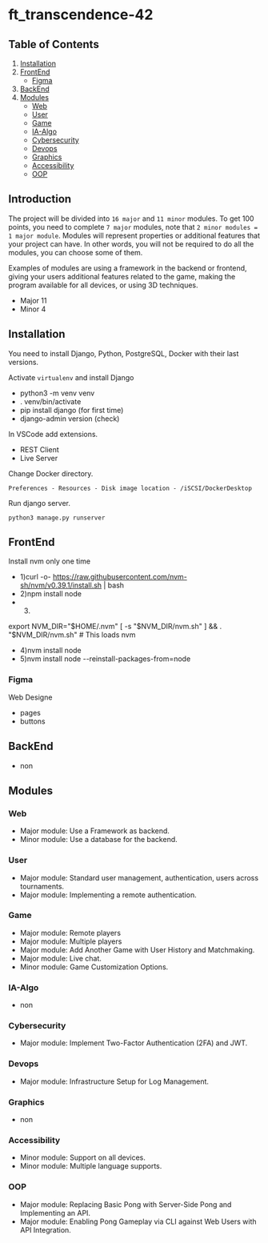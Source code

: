 # ft_transcendence-42

## Table of Contents
1. [Installation](#installation)
2. [FrontEnd](#frontend)
    - [Figma](#figma)
3. [BackEnd](#backend)
4. [Modules](#modules)
    - [Web](#web)
    - [User](#user)
    - [Game](#game)
    - [IA-Algo](#ia-algo)
    - [Cybersecurity](#cybersecurity)
    - [Devops](#devops)
    - [Graphics](#graphics)
    - [Accessibility](#accessibility)
    - [OOP](#oop)

## Introduction

The project will be divided into `16 major` and `11 minor` modules. To get 100 points, you need to complete `7 major` modules, note that `2 minor modules = 1 major module`. Modules will represent properties or additional features that your project can have. In other words, you will not be required to do all the modules, you can choose some of them.

Examples of modules are using a framework in the backend or frontend, giving your users additional features related to the game, making the program available for all devices, or using 3D techniques.

- Major 11
- Minor 4

## Installation

You need to install Django, Python, PostgreSQL, Docker with their last versions.

Activate `virtualenv` and install Django

- python3 -m venv venv
- . venv/bin/activate
- pip install django (for first time)
- django-admin version (check)

In VSCode add extensions.

- REST Client
- Live Server

Change Docker directory.

`Preferences - Resources - Disk image location - /iSCSI/DockerDesktop`

Run django server.

```python3 manage.py runserver```

## FrontEnd

Install nvm only one time 
- 1)curl -o- https://raw.githubusercontent.com/nvm-sh/nvm/v0.39.1/install.sh | bash
- 2)npm install node
- 3)
export NVM_DIR="$HOME/.nvm"
    [ -s "$NVM_DIR/nvm.sh" ] && \. "$NVM_DIR/nvm.sh"  # This loads nvm
- 4)nvm install node
- 5)nvm install node --reinstall-packages-from=node

### Figma

Web Designe

- pages
- buttons

## BackEnd

- non

## Modules

### Web

- Major module: Use a Framework as backend.
- Minor module: Use a database for the backend.

### User

- Major module: Standard user management, authentication, users across
tournaments.
- Major module: Implementing a remote authentication.

### Game

- Major module: Remote players
- Major module: Multiple players
- Major module: Add Another Game with User History and Matchmaking.
- Major module: Live chat.
- Minor module: Game Customization Options.

### IA-Algo

- non

### Cybersecurity

- Major module: Implement Two-Factor Authentication (2FA) and JWT.

### Devops

- Major module: Infrastructure Setup for Log Management.

### Graphics

- non

### Accessibility

- Minor module: Support on all devices.
- Minor module: Multiple language supports.

### OOP

- Major module: Replacing Basic Pong with Server-Side Pong and Implementing an API.
- Major module: Enabling Pong Gameplay via CLI against Web Users with API
Integration.
